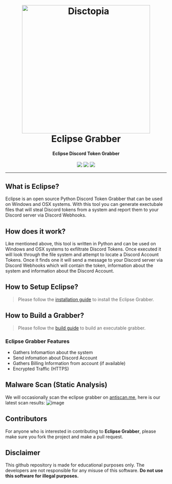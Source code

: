 <h1 align="center">
  <br>
  <a href="https://github.com/3ct0s/"><img src="https://i.ibb.co/q0WRphJ/2019-01-22-5c4769cbb7755-lunar-eclipse-2019-199-skyandtelescope-removebg-preview.png" width=400 weigth=500 alt="Disctopia"></a>
  <br>
  Eclipse Grabber
  <br>
</h1>

<h4 align="center">Eclipse Discord Token Grabber</h4>

<p align="center">
    <img src="https://img.shields.io/badge/Supported_Platforms-Windows & OSX-red">
    <img src="https://img.shields.io/badge/Version-1.0-red">
    <img src="https://img.shields.io/badge/Python-3.8.9-red">
</p>

---

## What is Eclipse?

Eclipse is an open source Python Discord Token Grabber that can be used on Windows and OSX systems. With this tool you can generate exectubale files that will steal Discord tokens from a system and report them to your Discord server via Discord Webhooks.

## How does it work?

Like mentioned above, this tool is written in Python and can be used on Windows and OSX systems to exfiltrate Discord Tokens. Once executed it will look through the file system and attempt to locate a Discord Account Tokens. Once it finds one it will send a message to your Discord server via Discord Webhooks which will contain the token, information about the system and information about the Discord Account.
## How to Setup Eclipse?

> Please follow the [installation guide](inst/SETUP.md) to install the Eclipse Grabber.


## How to Build a Grabber?

> Please follow the [build guide](inst/BUILD.md) to build an executable grabber.

### Eclipse Grabber Features

- Gathers Infomartion about the system
- Send infomation about Discord Account
- Gathers Billing Information from account (if available)
- Encrypted Traffic (HTTPS)

## Malware Scan (Static Analysis)
We will occasionally scan the eclipse grabber on [antiscan.me](https://antiscan.me), here is our latest scan results:
![image](https://i.ibb.co/6Dms7mn/eclipse-scan-result.png)

## Contributors
For anyone who is interested in contributing to **Eclipse Grabber**, please make sure you fork the project and make a pull request.
## Disclaimer

This github repository is made for educational purposes only. The developers are not responsible for any misuse of this software. **Do not use this software for illegal purposes.**

